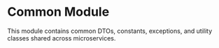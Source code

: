 # Common Module
This module contains common DTOs, constants, exceptions, and utility classes shared across microservices.
